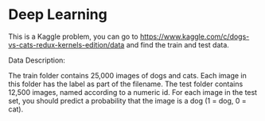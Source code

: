 # Deep Learning

This is a Kaggle problem, you can go to https://www.kaggle.com/c/dogs-vs-cats-redux-kernels-edition/data and find the train and test data.

Data Description:

The train folder contains 25,000 images of dogs and cats. Each image in this folder has the label as part of the filename. The test folder contains 12,500 images, named according to a numeric id. For each image in the test set, you should predict a probability that the image is a dog (1 = dog, 0 = cat).
